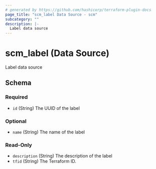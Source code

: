 ```yaml
---
# generated by https://github.com/hashicorp/terraform-plugin-docs
page_title: "scm_label Data Source - scm"
subcategory: ""
description: |-
  Label data source
---
```


# scm_label (Data Source)

Label data source



<!-- schema generated by tfplugindocs -->
## Schema

### Required

- `id` (String) The UUID of the label

### Optional

- `name` (String) The name of the label

### Read-Only

- `description` (String) The description of the label
- `tfid` (String) The Terraform ID.
